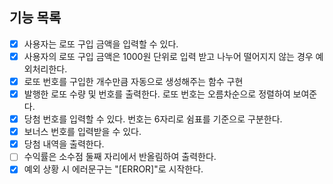 ## 기능 목록

- [x] 사용자는 로또 구입 금액을 입력할 수 있다.
- [x] 사용자의 로또 구입 금액은 1000원 단위로 입력 받고 나누어 떨어지지 않는 경우 예외처리한다.
- [x] 로또 번호를 구입한 개수만큼 자동으로 생성해주는 함수 구현
- [x] 발행한 로또 수량 및 번호를 출력한다. 로또 번호는 오름차순으로 정렬하여 보여준다.
- [x] 당첨 번호를 입력할 수 있다. 번호는 6자리로 쉼표를 기준으로 구분한다.
- [x] 보너스 번호를 입력받을 수 있다.
- [x] 당첨 내역을 출력한다.
- [ ] 수익률은 소수점 둘째 자리에서 반올림하여 출력한다.
- [x] 예외 상황 시 에러문구는 "[ERROR]"로 시작한다.
